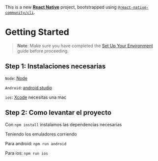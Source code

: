 This is a new [**React Native**](https://reactnative.dev) project, bootstrapped using [`@react-native-community/cli`](https://github.com/react-native-community/cli).

# Getting Started

> **Note**: Make sure you have completed the [Set Up Your Environment](https://reactnative.dev/docs/set-up-your-environment) guide before proceeding.

## Step 1: Instalaciones necesarias

`Node`: [Node](https://nodejs.org/es)

`Android`: [android studio](https://developer.android.com/studio?gad_source=1&gad_campaignid=21831783795&gbraid=0AAAAAC-IOZn9-r0R6gNGbF99ndChbY0tC&gclid=CjwKCAjw24vBBhABEiwANFG7y38wyhySazLunyTs8U-RzJjcJ2ny_bG1XhhO3kXLf_CoKYwKnzLXmxoCe9QQAvD_BwE&gclsrc=aw.ds&hl=zh-cn)

`ios`: [Xcode](https://developer.apple.com/xcode/) necesitas una mac 

## Step 2: Como levantar el proyecto
Con `npm install` instalamos las dependencias necesarias

Teniendo los emuladores corriendo

Para android:
`npm run android`

Para ios:
`npm run ios`
